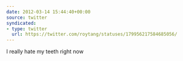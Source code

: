 ```yaml
---
date: 2012-03-14 15:44:40+00:00
source: twitter
syndicated:
- type: twitter
  url: https://twitter.com/roytang/statuses/179956217584685056/
---
```


I really hate my teeth right now